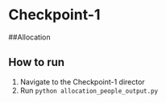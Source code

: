 # Checkpoint-1

##Allocation

## How to run
1. Navigate to the Checkpoint-1 director
2. Run ```python allocation_people_output.py```
